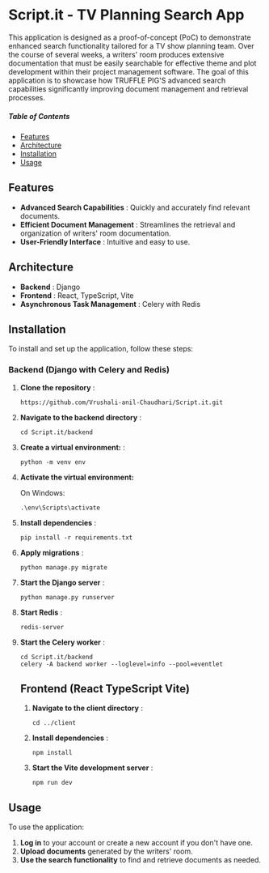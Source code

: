 # Script.it - TV Planning Search App

This application is designed as a proof-of-concept (PoC) to demonstrate enhanced search functionality tailored for a TV show planning team. Over the course of several weeks, a writers' room produces extensive documentation that must be easily searchable for effective theme and plot development within their project management software. The goal of this application is to showcase how TRUFFLE PIG'S advanced search capabilities significantly improving document management and retrieval processes.

##### Table of Contents

* [Features](#features)
* [Architecture](#Architecture)
* [Installation](#installation)
* [Usage](#usage)

## Features

* **Advanced Search Capabilities** : Quickly and accurately find relevant documents.
* **Efficient Document Management** : Streamlines the retrieval and organization of writers' room documentation.
* **User-Friendly Interface** : Intuitive and easy to use.

## Architecture

* **Backend** : Django
* **Frontend** : React, TypeScript, Vite
* **Asynchronous Task Management** : Celery with Redis

## Installation

To install and set up the application, follow these steps:

### Backend (Django with Celery and Redis)

1. **Clone the repository** :

   ```
   https://github.com/Vrushali-anil-Chaudhari/Script.it.git
   ```
2. **Navigate to the backend directory** :

   ```
   cd Script.it/backend
   ```
3. **Create a virtual environment:** :

   ```
   python -m venv env
   ```
4. **Activate the virtual environment:**

   On Windows:

   ```
   .\env\Scripts\activate
   ```
5. **Install dependencies** :

   ```
   pip install -r requirements.txt
   ```
6. **Apply migrations** :

   ```
   python manage.py migrate
   ```
7. **Start the Django server** :

   ```
   python manage.py runserver
   ```
8. **Start Redis** :

   ```
   redis-server
   ```
9. **Start the Celery worker** :

   ```
   cd Script.it/backend
   celery -A backend worker --loglevel=info --pool=eventlet
   ```

   ## Frontend (React TypeScript Vite)


   1. **Navigate to the client directory** :

      ```
      cd ../client
      ```
   2. **Install dependencies** :

      ```
      npm install
      ```
   3. **Start the Vite development server** :

      ```
      npm run dev
      ```

## Usage

To use the application:

1. **Log in** to your account or create a new account if you don't have one.
2. **Upload documents** generated by the writers' room.
3. **Use the search functionality** to find and retrieve documents as needed.
